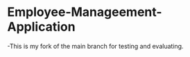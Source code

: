 # Employee-Manageement-Application

-This is my fork of the main branch for testing and evaluating.
